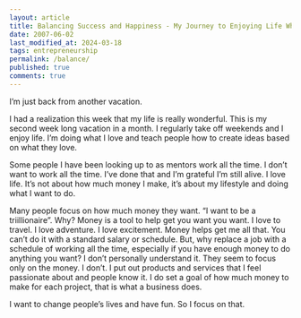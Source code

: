 ```yaml
---
layout: article
title: Balancing Success and Happiness - My Journey to Enjoying Life While Achieving Business Goals
date: 2007-06-02
last_modified_at: 2024-03-18
tags: entrepreneurship
permalink: /balance/
published: true
comments: true
---
```

I’m just back from another vacation.

I had a realization this week that my life is really wonderful.  This is my second week long vacation in a month.  I regularly take off weekends and I enjoy life.  I’m doing what I love and teach people how to create ideas based on what they love.

Some people I have been looking up to as mentors work all the time.  I don’t want to work all the time.  I’ve done that and I’m grateful I’m still alive.  I love life.  It’s not about how much money I make, it’s about my lifestyle and doing what I want to do.

Many people focus on how much money they want.  “I want to be a triillionaire”.  Why?  Money is a tool to help get you want you want.  I love to travel.  I love adventure.  I love excitement.  Money helps get me all that.  You can’t do it with a standard salary or schedule.  But, why replace a job with a schedule of working all the time, especially if you have enough money to do anything you want?  I don’t personally understand it.  They seem to focus only on the money.  I don’t.  I put out products and services that I feel passionate about and people know it.  I do set a goal of how much money to make for each project, that is what a business does.

I want to change people’s lives and have fun.  So I focus on that.
